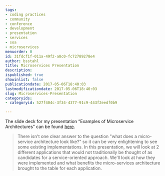 ```yaml
---
tags:
- coding practices
- community
- conference
- development
- presentation
- services
- soa
- microservices
menuorder: 0
id: 31fdcf1f-011a-49f2-a8c0-fc72789278e4
author: bsstahl
title: Microservices Presentation
description: 
ispublished: true
showinlist: false
publicationdate: 2017-05-06T18:40:03
lastmodificationdate: 2017-05-06T18:40:03
slug: Microservices-Presentation
categoryids:
- categoryid: 527f404c-3f34-4377-91c9-443f2eedf0b9

---
```


The slide deck for my presentation “Examples of Microservice Architectures” can be found [here](https://1drv.ms/p/s!AswbHpz53UVdmb54V_pOCZHH6haGrg).


> There isn't one clear answer to the question "what does a micro-service architecture look like?" so it can be very enlightening to see some existing implementations. In this presentation, we will look at 2 different applications that would not traditionally be thought of as candidates for a service-oriented approach. We'll look at how they were implemented and what benefits the micro-services architecture brought to the table for each application.


